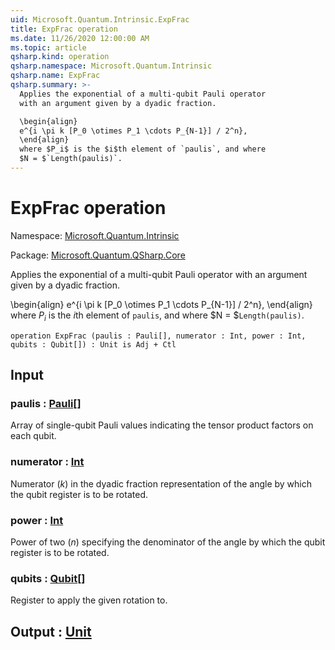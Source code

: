 ```yaml
---
uid: Microsoft.Quantum.Intrinsic.ExpFrac
title: ExpFrac operation
ms.date: 11/26/2020 12:00:00 AM
ms.topic: article
qsharp.kind: operation
qsharp.namespace: Microsoft.Quantum.Intrinsic
qsharp.name: ExpFrac
qsharp.summary: >-
  Applies the exponential of a multi-qubit Pauli operator
  with an argument given by a dyadic fraction.

  \begin{align}
  e^{i \pi k [P_0 \otimes P_1 \cdots P_{N-1}] / 2^n},
  \end{align}
  where $P_i$ is the $i$th element of `paulis`, and where
  $N = $`Length(paulis)`.
---
```


# ExpFrac operation

Namespace: [Microsoft.Quantum.Intrinsic](xref:Microsoft.Quantum.Intrinsic)

Package: [Microsoft.Quantum.QSharp.Core](https://nuget.org/packages/Microsoft.Quantum.QSharp.Core)


Applies the exponential of a multi-qubit Pauli operatorwith an argument given by a dyadic fraction.\begin{align}e^{i \pi k [P_0 \otimes P_1 \cdots P_{N-1}] / 2^n},\end{align}where $P_i$ is the $i$th element of `paulis`, and where$N = $`Length(paulis)`.

```qsharp
operation ExpFrac (paulis : Pauli[], numerator : Int, power : Int, qubits : Qubit[]) : Unit is Adj + Ctl
```


## Input

### paulis : [Pauli](xref:microsoft.quantum.lang-ref.pauli)[]

Array of single-qubit Pauli values indicating the tensor productfactors on each qubit.


### numerator : [Int](xref:microsoft.quantum.lang-ref.int)

Numerator ($k$) in the dyadic fraction representation of the angleby which the qubit register is to be rotated.


### power : [Int](xref:microsoft.quantum.lang-ref.int)

Power of two ($n$) specifying the denominator of the angle by whichthe qubit register is to be rotated.


### qubits : [Qubit](xref:microsoft.quantum.lang-ref.qubit)[]

Register to apply the given rotation to.



## Output : [Unit](xref:microsoft.quantum.lang-ref.unit)

